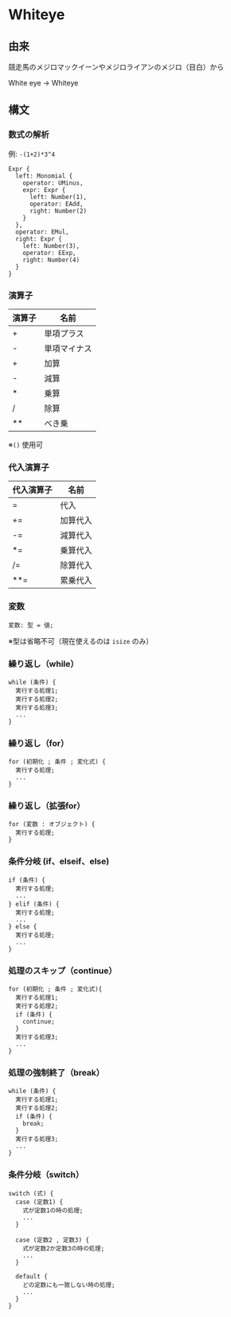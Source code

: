 # Whiteye

## 由来

競走馬のメジロマックイーンやメジロライアンのメジロ（目白）から

White eye → Whiteye

## 構文 

### 数式の解析
例: `-(1+2)*3^4`

```
Expr { 
  left: Monomial { 
    operator: UMinus, 
    expr: Expr { 
      left: Number(1),
      operator: EAdd, 
      right: Number(2) 
    } 
  }, 
  operator: EMul, 
  right: Expr { 
    left: Number(3), 
    operator: EExp, 
    right: Number(4) 
  } 
}
```


### 演算子
| 演算子 | 名前 |
| --- | --- |
| + | 単項プラス |
| - | 単項マイナス |
| + | 加算 |
| - | 減算 |
| * | 乗算 |
| / | 除算 |
| ** | べき乗 |
※`()` 使用可


### 代入演算子

| 代入演算子 | 名前 |
| --- | --- |
| = | 代入 |
| += | 加算代入 |
| -= | 減算代入 |
| *= | 乗算代入 |
| /= | 除算代入 |
| **= | 累乗代入 |


### 変数  

```
変数: 型 = 値;
```
※型は省略不可（現在使えるのは `isize` のみ）

### 繰り返し（while）

```
while (条件) {
  実行する処理1;
  実行する処理2;
  実行する処理3;
  ...
}
```

### 繰り返し（for）

```
for (初期化 ; 条件 ; 変化式) {
  実行する処理;
  ...
}
```

### 繰り返し（拡張for）

```
for (変数 : オブジェクト) {
  実行する処理;
}
```

### 条件分岐 (if、elseif、else)

```
if (条件) {
  実行する処理;
  ...
} elif (条件) {
  実行する処理;
  ...
} else {
  実行する処理;
  ...
}
```

### 処理のスキップ（continue）

```
for (初期化 ; 条件 ; 変化式){
  実行する処理1;  
  実行する処理2;  
  if (条件) {
    continue;
  }  
  実行する処理3;
  ...    
}  
```

### 処理の強制終了（break）

```
while (条件) {
  実行する処理1;
  実行する処理2;
  if (条件) {
    break;
  }
  実行する処理3;
  ...
}
```

### 条件分岐（switch）  

```
switch (式) {
  case (定数1) {
    式が定数1の時の処理;
    ...
  }  

  case (定数2 , 定数3) {  
    式が定数2か定数3の時の処理;  
    ...    
  }

  default {
    どの定数にも一致しない時の処理;  
    ...    
  }
}  
```
